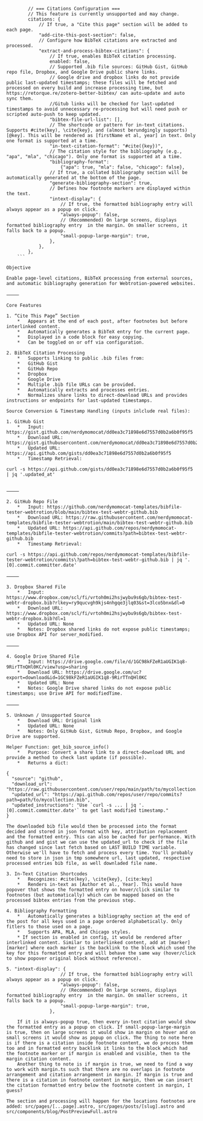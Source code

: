 ```json5
		// === Citations Configuration ===
		// This feature is currently unsupported and may change.
		citations: {
			// If true, a "Cite this page" section will be added to each page.
			"add-cite-this-post-section": false,
			// Configure how BibTeX citations are extracted and processed.
			"extract-and-process-bibtex-citations": {
				// If true, enables BibTeX citation processing.
				enabled: false,
				// Supported .bib file sources: GitHub Gist, GitHub repo file, Dropbox, and Google Drive public share links.
				// Google drive and dropbox links do not provide public last-updated timestamps; these files will be fetched and processed on every build and increase processing time, but https://retorque.re/zotero-better-bibtex/ can auto-update and auto sync them.
				//Gitub links will be checked for last-updated timestamps to avoid unnecessary re-processing but will need push or scripted auto-push to keep updated.
				"bibtex-file-url-list": [],
				// The shortcode or pattern for in-text citations. Supports #cite(key), \cite{key}, and (almost berundgingly supports) [@key]. This will be rendered as [firstName et al, year] in text. Only one format is supported at a time.
				"in-text-citation-format": "#cite({key})",
				// The citation style for the bibliography (e.g., "apa", "mla", "chicago"). Only one format is supported at a time.
				"bibliography-format":
					{"apa": true, "mla": false, "chicago": false},
				// If true, a collated bibliography section will be automatically generated at the bottom of the page.
				"generate-bibliography-section": true,
				// Defines how footnote markers are displayed within the text.
				"intext-display": {
					// If true, the formatted bibliography entry will always appear as a popup on click.
					"always-popup": false,
					// (Recommended) On large screens, displays formatted bibliography entry  in the margin. On smaller screens, it falls back to a popup.
					"small-popup-large-margin": true,
				},
			},
		},
	```

Objective

Enable page-level citations, BibTeX processing from external sources, and automatic bibliography generation for Webtrotion-powered websites.

⸻

Core Features

1. “Cite This Page” Section
	*	Appears at the end of each post, after footnotes but before interlinked content.
	*	Automatically generates a BibTeX entry for the current page.
	*	Displayed in a code block for easy copying.
	*	Can be toggled on or off via configuration.

2. BibTeX Citation Processing
	*	Supports linking to public .bib files from:
	*	GitHub Gist
	*	GitHub Repo
	*	Dropbox
	*	Google Drive
	*	Multiple .bib file URLs can be provided.
	*	Automatically extracts and processes entries.
	*	Normalizes share links to direct-download URLs and provides instructions or endpoints for last-updated timestamps.

Source Conversion & Timestamp Handling (inputs inlclude real files):

1. GitHub Gist
	*	Input: https://gist.github.com/nerdymomocat/dd0ea3c71898e6d7557d0b2a6b0f95f5
	*	Download URL: https://gist.githubusercontent.com/nerdymomocat/dd0ea3c71898e6d7557d0b2a6b0f95f5/raw
	*	Updated URL: https://api.github.com/gists/dd0ea3c71898e6d7557d0b2a6b0f95f5
	*	Timestamp Retrieval:

curl -s https://api.github.com/gists/dd0ea3c71898e6d7557d0b2a6b0f95f5 | jq '.updated_at'


⸻

2. GitHub Repo File
	*	Input: https://github.com/nerdymomocat-templates/bibfile-tester-webtrotion/blob/main/bibtex-test-webtr-github.bib
	*	Download URL: https://raw.githubusercontent.com/nerdymomocat-templates/bibfile-tester-webtrotion/main/bibtex-test-webtr-github.bib
	*	Updated URL: https://api.github.com/repos/nerdymomocat-templates/bibfile-tester-webtrotion/commits?path=bibtex-test-webtr-github.bib
	*	Timestamp Retrieval:

curl -s https://api.github.com/repos/nerdymomocat-templates/bibfile-tester-webtrotion/commits\?path=bibtex-test-webtr-github.bib | jq '.[0].commit.committer.date'

⸻

3. Dropbox Shared File
	*	Input: https://www.dropbox.com/scl/fi/vrtoh0mi2hsjwybu9s6gb/bibtex-test-webtr-dropbox.bib?rlkey=ry9qucvgh9kjs4nhgqe3jlq03&st=3lco5bnx&dl=0
	*	Download URL: https://www.dropbox.com/scl/fi/vrtoh0mi2hsjwybu9s6gb/bibtex-test-webtr-dropbox.bib?dl=1
	*	Updated URL: None
	*	Notes: Dropbox shared links do not expose public timestamps; use Dropbox API for server_modified.

⸻

4. Google Drive Shared File
	*	Input: https://drive.google.com/file/d/1GC98kFZeR1aUGIK1q8-9RirTTnQHl0KC/view?usp=sharing
	*	Download URL: https://drive.google.com/uc?export=download&id=1GC98kFZeR1aUGIK1q8-9RirTTnQHl0KC
	*	Updated URL: None
	*	Notes: Google Drive shared links do not expose public timestamps; use Drive API for modifiedTime.

⸻

5. Unknown / Unsupported Source
	*	Download URL: Original link
	*	Updated URL: None
	*	Notes: Only GitHub Gist, GitHub Repo, Dropbox, and Google Drive are supported.

Helper Function: get_bib_source_info()
	*	Purpose: Convert a share link to a direct-download URL and provide a method to check last update (if possible).
	*	Returns a dict:

{
  "source": "github",
  "download_url": "https://raw.githubusercontent.com/user/repo/main/path/to/mycollection.bib",
  "updated_url": "https://api.github.com/repos/user/repo/commits?path=path/to/mycollection.bib",
  "updated_instructions": "Use `curl -s ... | jq '.[0].commit.committer.date'` to get last modified timestamp."
}

The downloaded bib file would then be processed into the format decided and stored in json format with key, attribution replacement and the formatted entry. This can also be cached for performance. With github and and gist we can use the updated_url to check if the file has changed since last fetch based on LAST BUILD TIME variable. Otherwise we'll have to fetch and process every time. You'll probably need to store in json in tmp somewhere url, last updated, respective processed entries bib file, as well downladed file name.

3. In-Text Citation Shortcodes
	*	Recognizes: #cite(key), \cite{key}, [cite:key]
	*	Renders in-text as [Author et al., Year]. This would have popover that shows the formatted entry on hover/click similar to footnotes (but automatically) which can be mapped based on the processed bibtex entries from the previous step.

4. Bibliography Formatting
	*	Automatically generates a bibliography section at the end of the post for all keys used in a page ordered alphabetically. Only fitlers to those used on a page.
	*	Supports APA, MLA, and Chicago styles.
	* If section is enabled in config, it would be rendered after interlinked content. Similar to interlinked content, add at [marker] [marker] where each marker is the backlink to the block which used the key for this formatted entry and will behave the same way (hover/click to show popover original block without reference).

5. "intext-display": {
					// If true, the formatted bibliography entry will always appear as a popup on click.
					"always-popup": false,
					// (Recommended) On large screens, displays formatted bibliography entry  in the margin. On smaller screens, it falls back to a popup.
					"small-popup-large-margin": true,
				},

	If it is always-popup true, then every in-text citation would show the formatted entry as a popup on click. If small-popup-large-margin is true, then on large screens it would show in margin on hover and on small screens it would show as popup on click. The thing to note here is if there is a citation inside footnote content, we do process them too and in formatted entry backlink it links to the block which had the footnote marker or if margin is enabled and visible, then to the margin citation content.
	Another thing to note is if margin is true, we need to find a way to work with margin.ts such that there are no overlaps in footnote arrangement and citation arrangement in margin. If margin is true and there is a citation in footnote content in margin, then we can insert the citation formatted entry below the footnote content in margin, I guess?

The section and processing will happen for the locations footnotes are added: src/pages/[...page].astro, src/pages/posts/[slug].astro and src/components/blog/PostPreviewFull.astro